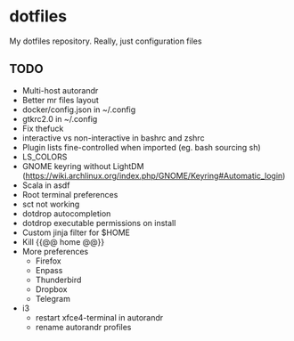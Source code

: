 # dotfiles
My dotfiles repository. Really, just configuration files

## TODO
- Multi-host autorandr
- Better mr files layout
- docker/config.json in ~/.config
- gtkrc2.0 in ~/.config
- Fix thefuck
- interactive vs non-interactive in bashrc and zshrc
- Plugin lists fine-controlled when imported (eg. bash sourcing sh)
- LS_COLORS
- GNOME keyring without LightDM
  (https://wiki.archlinux.org/index.php/GNOME/Keyring#Automatic_login)
- Scala in asdf
- Root terminal preferences
- sct not working
- dotdrop autocompletion
- dotdrop executable permissions on install
- Custom jinja filter for $HOME
- Kill {{@@ home @@}}
- More preferences
  + Firefox
  + Enpass
  + Thunderbird
  + Dropbox
  + Telegram
- i3
  + restart xfce4-terminal in autorandr
  + rename autorandr profiles
